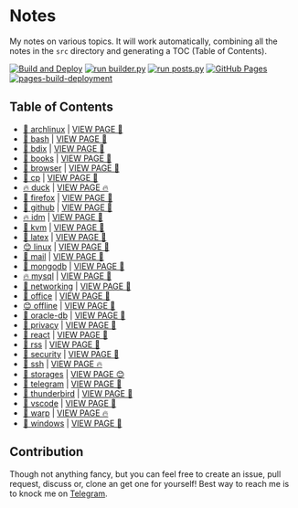 # Notes

My notes on various topics. It will work automatically, combining all the notes in the `src` directory and generating a TOC (Table of Contents).

[![Build and Deploy](https://github.com/SharafatKarim/notes/actions/workflows/action.yml/badge.svg)](https://github.com/SharafatKarim/notes/actions/workflows/action.yml)
[![run builder.py](https://github.com/SharafatKarim/notes/actions/workflows/action.yml/badge.svg)](https://github.com/SharafatKarim/notes/actions/workflows/action.yml)
[![run posts.py](https://github.com/SharafatKarim/notes/actions/workflows/posts.yml/badge.svg)](https://github.com/SharafatKarim/notes/actions/workflows/posts.yml)
[![GitHub Pages](https://github.com/SharafatKarim/notes/actions/workflows/gh-pages.yml/badge.svg)](https://github.com/SharafatKarim/notes/actions/workflows/gh-pages.yml)
[![pages-build-deployment](https://github.com/SharafatKarim/notes/actions/workflows/pages/pages-build-deployment/badge.svg)](https://github.com/SharafatKarim/notes/actions/workflows/pages/pages-build-deployment)


## Table of Contents

- [🎸 archlinux](src/archlinux.md) | <a href='https://sharafat.is-a.dev/notes/archlinux' target='_blank'>VIEW PAGE 🚀</a>
- [🌈 bash](src/bash.md) | <a href='https://sharafat.is-a.dev/notes/bash' target='_blank'>VIEW PAGE 🌟</a>
- [👾 bdix](src/bdix.md) | <a href='https://sharafat.is-a.dev/notes/bdix' target='_blank'>VIEW PAGE 🚀</a>
- [🎸 books](src/books.md) | <a href='https://sharafat.is-a.dev/notes/books' target='_blank'>VIEW PAGE 🌈</a>
- [🎉 browser](src/browser.md) | <a href='https://sharafat.is-a.dev/notes/browser' target='_blank'>VIEW PAGE 🚀</a>
- [🍕 cp](src/cp.md) | <a href='https://sharafat.is-a.dev/notes/cp' target='_blank'>VIEW PAGE 🍕</a>
- [🔥 duck](src/duck.md) | <a href='https://sharafat.is-a.dev/notes/duck' target='_blank'>VIEW PAGE 🔥</a>
- [🎉 firefox](src/firefox.md) | <a href='https://sharafat.is-a.dev/notes/firefox' target='_blank'>VIEW PAGE 👾</a>
- [🚀 github](src/github.md) | <a href='https://sharafat.is-a.dev/notes/github' target='_blank'>VIEW PAGE 🎸</a>
- [🔥 idm](src/idm.md) | <a href='https://sharafat.is-a.dev/notes/idm' target='_blank'>VIEW PAGE 🍕</a>
- [👾 kvm](src/kvm.md) | <a href='https://sharafat.is-a.dev/notes/kvm' target='_blank'>VIEW PAGE 🌈</a>
- [🌈 latex](src/latex.md) | <a href='https://sharafat.is-a.dev/notes/latex' target='_blank'>VIEW PAGE 🚀</a>
- [😊 linux](src/linux.md) | <a href='https://sharafat.is-a.dev/notes/linux' target='_blank'>VIEW PAGE 🌟</a>
- [🌟 mail](src/mail.md) | <a href='https://sharafat.is-a.dev/notes/mail' target='_blank'>VIEW PAGE 🍕</a>
- [🤖 mongodb](src/mongodb.md) | <a href='https://sharafat.is-a.dev/notes/mongodb' target='_blank'>VIEW PAGE 👾</a>
- [🔥 mysql](src/mysql.md) | <a href='https://sharafat.is-a.dev/notes/mysql' target='_blank'>VIEW PAGE 🎉</a>
- [🎸 networking](src/networking.md) | <a href='https://sharafat.is-a.dev/notes/networking' target='_blank'>VIEW PAGE 🍕</a>
- [🍕 office](src/office.md) | <a href='https://sharafat.is-a.dev/notes/office' target='_blank'>VIEW PAGE 🌟</a>
- [😊 offline](src/offline.md) | <a href='https://sharafat.is-a.dev/notes/offline' target='_blank'>VIEW PAGE 🌈</a>
- [🎉 oracle-db](src/oracle-db.md) | <a href='https://sharafat.is-a.dev/notes/oracle-db' target='_blank'>VIEW PAGE 👾</a>
- [🌟 privacy](src/privacy.md) | <a href='https://sharafat.is-a.dev/notes/privacy' target='_blank'>VIEW PAGE 🤖</a>
- [🍕 react](src/react.md) | <a href='https://sharafat.is-a.dev/notes/react' target='_blank'>VIEW PAGE 🎉</a>
- [🍕 rss](src/rss.md) | <a href='https://sharafat.is-a.dev/notes/rss' target='_blank'>VIEW PAGE 🤖</a>
- [🚀 security](src/security.md) | <a href='https://sharafat.is-a.dev/notes/security' target='_blank'>VIEW PAGE 🌈</a>
- [👾 ssh](src/ssh.md) | <a href='https://sharafat.is-a.dev/notes/ssh' target='_blank'>VIEW PAGE 🔥</a>
- [🌟 storages](src/storages.md) | <a href='https://sharafat.is-a.dev/notes/storages' target='_blank'>VIEW PAGE 😊</a>
- [🎉 telegram](src/telegram.md) | <a href='https://sharafat.is-a.dev/notes/telegram' target='_blank'>VIEW PAGE 🚀</a>
- [🌈 thunderbird](src/thunderbird.md) | <a href='https://sharafat.is-a.dev/notes/thunderbird' target='_blank'>VIEW PAGE 🎸</a>
- [🍕 vscode](src/vscode.md) | <a href='https://sharafat.is-a.dev/notes/vscode' target='_blank'>VIEW PAGE 🌟</a>
- [🍕 warp](src/warp.md) | <a href='https://sharafat.is-a.dev/notes/warp' target='_blank'>VIEW PAGE 🔥</a>
- [👾 windows](src/windows.md) | <a href='https://sharafat.is-a.dev/notes/windows' target='_blank'>VIEW PAGE 🌈</a>

## Contribution

Though not anything fancy, but you can feel free to create an issue, pull request, discuss or, clone an get one for yourself!
Best way to reach me is to knock me on [Telegram](https://t.me/SharafatKarim).

